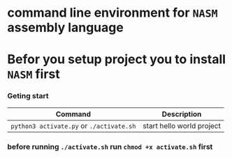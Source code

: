 # command line environment for `NASM` assembly language

Befor you setup project you to install `NASM` first
==================================================

### Geting start
| Command | Description |
| ------- | ----------- |
| `python3 activate.py` or `./activate.sh` | start hello world project |

### before running `./activate.sh` run `chmod +x activate.sh` first

